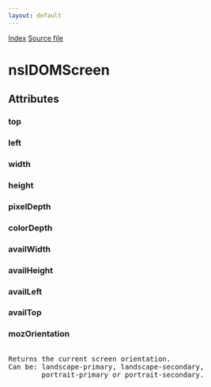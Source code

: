 ```yaml
---
layout: default
---
```

<div id='links'><a href="../index.html">Index</a>
<a href="http://dxr.mozilla.org/mozilla-central/source/dom/interfaces/base/nsIDOMScreen.idl">Source file</a>
</div>

# nsIDOMScreen #

## Attributes ##

### top ###

### left ###

### width ###

### height ###

### pixelDepth ###

### colorDepth ###

### availWidth ###

### availHeight ###

### availLeft ###

### availTop ###

### mozOrientation ###
<pre>  
Returns the current screen orientation.  
Can be: landscape-primary, landscape-secondary,  
        portrait-primary or portrait-secondary.  
  
</pre>